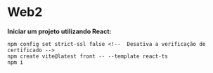 # Web2
**Iniciar um projeto utilizando React:**
```
npm config set strict-ssl false <!--  Desativa a verificação de certificado -->
npm create vite@latest front -- --template react-ts
npm i 
```